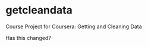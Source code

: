 getcleandata
============

Course Project for Coursera: Getting and Cleaning Data

Has this changed?
